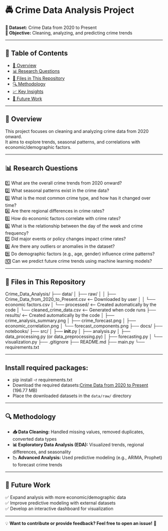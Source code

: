 # 🚔 Crime Data Analysis Project  
**📅 Dataset:** Crime Data from 2020 to Present  
**📌 Objective:** Cleaning, analyzing, and predicting crime trends  

---

## 📖 Table of Contents
- [📌 Overview](#-overview)
- [📊 Research Questions](#-research-questions)
- [📂 Files in This Repository](#-files-in-this-repository)
- [🔍 Methodology](#-methodology)
- [📈 Key Insights](#-key-insights)
- [🚀 Future Work](#-future-work)

---

## 📌 Overview  
This project focuses on cleaning and analyzing crime data from 2020 onward.  
It aims to explore trends, seasonal patterns, and correlations with economic/demographic factors.

---

## 📊 Research Questions  
1️⃣ What are the overall crime trends from 2020 onward?  
2️⃣ What seasonal patterns exist in the crime data?  
3️⃣ What is the most common crime type, and how has it changed over time?  
4️⃣ Are there regional differences in crime rates?  
5️⃣ How do economic factors correlate with crime rates?  
6️⃣ What is the relationship between the day of the week and crime frequency?  
7️⃣ Did major events or policy changes impact crime rates?  
8️⃣ Are there any outliers or anomalies in the dataset?  
9️⃣ Do demographic factors (e.g., age, gender) influence crime patterns?  
🔟 Can we predict future crime trends using machine learning models?

---

## 📂 Files in This Repository  
Crime_Data_Analysis/
├── data/
│   ├── raw/
│   │   ├── Crime_Data_from_2020_to_Present.csv  <-- Downloaded by user
│   │   └── economic factors.csv
│   └── processed/  <-- Created automatically by the code
│       └── cleaned_crime_data.csv  <-- Generated when code runs
├── results/  <-- Created automatically by the code
│   ├── crime_analysis_summary.png
│   ├── crime_forecast.png
│   ├── economic_correlation.png
│   └── forecast_components.png
├── docs/
├── notebooks/
├── src/
│   ├── __init__.py
│   ├── analysis.py
│   ├── data_processing.py (or data_preprocessing.py)
│   ├── forecasting.py
│   └── visualization.py
├── .gitignore
├── README.md
├── main.py
└── requirements.txt

---

## Install required packages:
- pip install -r requirements.txt
- Download the required datasets:[Crime Data from 2020 to Present](https://data.lacity.org/Public-Safety/Crime-Data-from-2020-to-Present/2nrs-mtv8) (196.77 MB)
- Place the downloaded datasets in the `data/raw/` directory

---

## 🔍 Methodology  
- **📥 Data Cleaning:** Handled missing values, removed duplicates, converted data types  
- **📊 Exploratory Data Analysis (EDA):** Visualized trends, regional differences, and seasonality  
- **📉 Advanced Analysis:** Used predictive modeling (e.g., ARIMA, Prophet) to forecast crime trends  

---

## 🚀 Future Work  
✅ Expand analysis with more economic/demographic data  
✅ Improve predictive modeling with external datasets  
✅ Develop an interactive dashboard for visualization  

---

💡 **Want to contribute or provide feedback? Feel free to open an issue!** 🚀  
